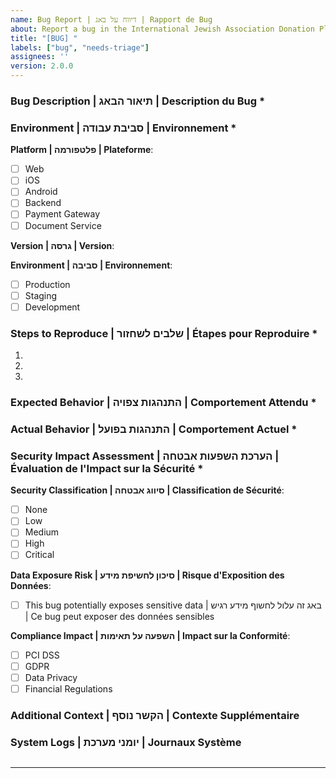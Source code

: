 ```yaml
---
name: Bug Report | דיווח על באג | Rapport de Bug
about: Report a bug in the International Jewish Association Donation Platform
title: "[BUG] "
labels: ["bug", "needs-triage"]
assignees: ''
version: 2.0.0
---
```


<!-- Please fill out this template to help us address the issue efficiently -->
<!-- אנא מלא/י תבנית זו כדי לעזור לנו לטפל בבעיה ביעילות -->
<!-- Veuillez remplir ce modèle pour nous aider à résoudre le problème efficacement -->

### Bug Description | תיאור הבאג | Description du Bug *
<!-- Provide a clear and detailed description of the issue -->
<!-- ספק/י תיאור ברור ומפורט של הבעיה -->
<!-- Fournissez une description claire et détaillée du problème -->




### Environment | סביבת עבודה | Environnement *

**Platform | פלטפורמה | Plateforme**: <!-- Select one -->
- [ ] Web
- [ ] iOS
- [ ] Android
- [ ] Backend
- [ ] Payment Gateway
- [ ] Document Service

**Version | גרסה | Version**: <!-- e.g., 1.2.3 -->

**Environment | סביבה | Environnement**: <!-- Select one -->
- [ ] Production
- [ ] Staging
- [ ] Development

### Steps to Reproduce | שלבים לשחזור | Étapes pour Reproduire *
1. 
2. 
3. 

### Expected Behavior | התנהגות צפויה | Comportement Attendu *



### Actual Behavior | התנהגות בפועל | Comportement Actuel *



### Security Impact Assessment | הערכת השפעות אבטחה | Évaluation de l'Impact sur la Sécurité *

**Security Classification | סיווג אבטחה | Classification de Sécurité**: <!-- Select one -->
- [ ] None
- [ ] Low
- [ ] Medium
- [ ] High
- [ ] Critical

**Data Exposure Risk | סיכון לחשיפת מידע | Risque d'Exposition des Données**:
- [ ] This bug potentially exposes sensitive data | באג זה עלול לחשוף מידע רגיש | Ce bug peut exposer des données sensibles

**Compliance Impact | השפעה על תאימות | Impact sur la Conformité**: <!-- Select all that apply -->
- [ ] PCI DSS
- [ ] GDPR
- [ ] Data Privacy
- [ ] Financial Regulations

### Additional Context | הקשר נוסף | Contexte Supplémentaire
<!-- Add any other relevant information, screenshots, or error messages -->
<!-- הוסף/י מידע רלוונטי נוסף, צילומי מסך או הודעות שגיאה -->
<!-- Ajoutez toute information pertinente, captures d'écran ou messages d'erreur -->



### System Logs | יומני מערכת | Journaux Système
<!-- If applicable, include relevant log entries (ensure no sensitive data is shared) -->
<!-- אם רלוונטי, כלול רשומות יומן רלוונטיות (ודא שלא משותף מידע רגיש) -->
<!-- Si applicable, incluez les entrées pertinentes du journal (assurez-vous qu'aucune donnée sensible n'est partagée) -->

```text

```

---
<!-- Fields marked with * are required | שדות המסומנים ב-* הם חובה | Les champs marqués d'un * sont obligatoires -->